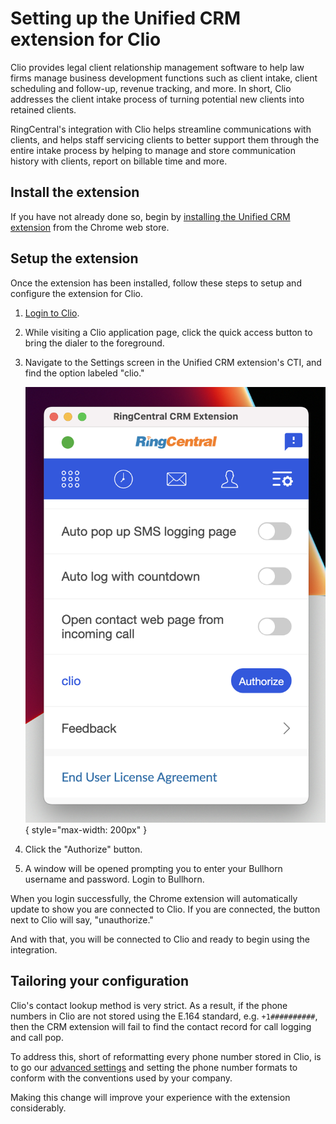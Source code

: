 # Setting up the Unified CRM extension for Clio

Clio provides legal client relationship management software to help law firms manage business development functions such as client intake, client scheduling and follow-up, revenue tracking, and more. In short, Clio addresses the client intake process of turning potential new clients into retained clients.

RingCentral's integration with Clio helps streamline communications with clients, and helps staff servicing clients to better support them through the entire intake process by helping to manage and store communication history with clients, report on billable time and more.

## Install the extension

If you have not already done so, begin by [installing the Unified CRM extension](../getting-started/) from the Chrome web store. 

## Setup the extension

Once the extension has been installed, follow these steps to setup and configure the extension for Clio. 

1. [Login to Clio](https://account.clio.com/).

2. While visiting a Clio application page, click the quick access button to bring the dialer to the foreground. 

3. Navigate to the Settings screen in the Unified CRM extension's CTI, and find the option labeled "clio."

    ![Connect to Clio](img/clio-connect.png){ style="max-width: 200px" }

4. Click the "Authorize" button. 

5. A window will be opened prompting you to enter your Bullhorn username and password. Login to Bullhorn. 

When you login successfully, the Chrome extension will automatically update to show you are connected to Clio. If you are connected, the button next to Clio will say, "unauthorize."

And with that, you will be connected to Clio and ready to begin using the integration. 

## Tailoring your configuration

Clio's contact lookup method is very strict. As a result, if the phone numbers in Clio are not stored using the E.164 standard, e.g. `+1##########`, then the CRM extension will fail to find the contact record for call logging and call pop. 

To address this, short of reformatting every phone number stored in Clio, is to go our [advanced settings](../configuration/#advanced-configuration-options) and setting the phone number formats to conform with the conventions used by your company. 

Making this change will improve your experience with the extension considerably. 